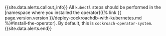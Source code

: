 {{site.data.alerts.callout_info}}
All `kubectl` steps should be performed in the [namespace where you installed the operator]({% link {{ page.version.version }}/deploy-cockroachdb-with-kubernetes.md %}#install-the-operator). By default, this is `cockroach-operator-system`.
{{site.data.alerts.end}}
